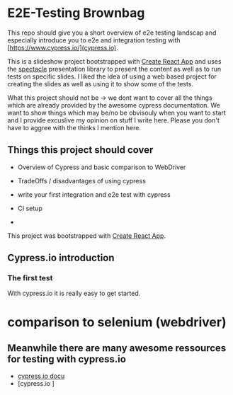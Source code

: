 # E2E-Testing Brownbag

This repo should give you a short overview of e2e testing landscap and especially introduce you to e2e and integration testing with [https://www.cypress.io/](cypress.io).

This is a slideshow project bootstrapped with [Create React App](https://github.com/facebookincubator/create-react-app) and uses the [spectacle](https://github.com/FormidableLabs/spectacle) presentation library to present the content as well as to run tests on specific slides. I liked the idea of using a web based project for creating the slides as well as using it to show some of the tests. 

What this project should not be -> we dont want to cover all the things which are already provided by the awesome cypress documentation. We want to show things which may be/no be obvisouly when you want to start and I provide excuslive my opinion on stuff I write here. Please you don't have to aggree with the thinks I mention here.


## Things this project should cover

* Overview of Cypress and basic comparison to WebDriver
* TradeOffs / disadvantages of using cypress

* write your first integration and e2e test with cypress
* CI setup
*

This project was bootstrapped with [Create React App](https://github.com/facebookincubator/create-react-app).

## Cypress.io introduction

### The first test

With cypress.io it is really easy to get started. 




# comparison to selenium (webdriver)



## Meanwhile there are many awesome ressources for testing with cypress.io 

* [cypress.io docu]()
* [cypress.io ]
